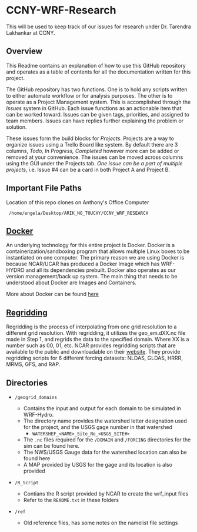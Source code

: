 # CCNY-WRF-Research

This will be used to keep track of our issues for research under Dr. Tarendra Lakhankar at CCNY.


## Overview
This Readme contains an explanation of how to use this GitHub repository and operates as a table of contents for all the documentation written for this project.

The GitHub repository has two functions. One is to hold any scripts written to either automate workflow or for analysis purposes. The other is to operate as a Project Management system. This is accomplished through the _Issues_ system in GitHub. Each issue functions as an actionable item that can be worked toward. Issues can be given tags, priorities, and  assigned to team members. Issues can have replies further explaining the problem or solution.

These issues form the build blocks for _Projects_. Projects are a way to organize issues using a Trello Board like system. By default there are 3 columns, _Todo, In Progress, Completed_ however more can be added or removed at your convenience. The issues can be moved across columns using the GUI under the Projects tab. _One issue can be a part of multiple projects_, i.e. Issue #4 can be a card in both Project A and Project B.

## Important File Paths
Location of this repo clones on Anthony's Office Computer
```
 /home/engela/Desktop/ARIK_NO_TOUCHY/CCNY_WRF_RESEARCH
```

## [Docker](https://github.com/WK-M/CCNY-WRF-Research/wiki/Docker)

An underlying technology for this entire project is Docker. Docker is a containerization/sandboxing program that allows multiple Linux boxes to be instantiated on one computer. The primary reason we are using Docker is because NCAR/UCAR has produced a Docker Image which has WRF-HYDRO and all its dependencies prebuilt. Docker also operates as our version management/back up system. The main thing that needs to be understood about Docker are Images and Containers.



More about Docker can be found [here](https://docs.docker.com/get-started/)


## [Regridding](https://github.com/WK-M/CCNY-WRF-Research/wiki/Regridding-and-Forcing)

Regridding is the process of interpolating from one grid resolution to a different grid resolution. With regridding, it utilizes the geo_em.dXX.nc file made in Step 1, and regrids the data to the specified domain. Where XX is a number such as 00, 01, etc.  NCAR provides regridding scripts that are available to the public and downloadable on their [website](https://ral.ucar.edu/projects/wrf_hydro/regridding-scripts). They provide regridding scripts for 6 different forcing datasets: NLDAS, GLDAS, HRRR, MRMS, GFS, and RAP.

## Directories
- `/geogrid_domains`
   - Contains the input and output for each domain to be simulated in WRF-Hydro.
   - The directory name provides the watershed letter designation used for the project, and the USGS gage number in that watershed
      - `WATERSHEF_<NAME>_Site_No_<USGS_SITE#>`
   - The `.nc` files required for the `/DOMAIN` and `/FORCING` directories for the sim can be found here.
   - The NWS/USGS Gauge data for the watershed location can also be found here
   - A MAP provided by USGS for the gage and its location is also provided

- `/R_Script`
   - Contians the R script provided by NCAR to create the wrf_input files
   - Refer to the `README.txt` in these folders

- `/ref`
   - Old reference files, has some notes on the namelist file settings
